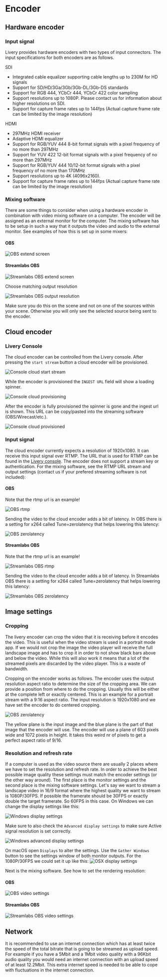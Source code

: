 # Encoder

## Hardware encoder

### Input signal

Livery provides hardware encoders with two types of input connectors.
The input specifications for both encoders are as follows.

SDI

- Integrated cable equalizer supporting cable lengths up to 230M for HD signals
- Support for SD/HD/3Ga/3Gb/3Gb-DL/3Gb-DS standards
- Support for RGB 444, YCbCr 444, YCbCr 422 color sampling
- Support resolutions up to 1080P. Please contact us for information about higher resolutions on SDI.
- Support for capture frame rates up to 144fps (Actual capture frame rate can be limited by the image resolution)

HDMI

- 297MHz HDMI receiver
- Adaptive HDMI equalizer
- Support for RGB/YUV 444 8-bit format signals with a pixel frequency of no more than 297MHz
- Support for YUV 422 12-bit format signals with a pixel frequency of no more than 297MHz
- Support for RGB/YUV 444 10/12-bit format signals with a pixel frequency of no more than 170MHz
- Support resolutions up to 4K (4096x2160).
- Support for capture frame rates up to 144fps (Actual capture frame rate can be limited by the image resolution)

### Mixing software

There are some things to consider when using a hardware encoder in combination with video mixing software on a computer. The encoder will be assigned as an external monitor for the computer. The mixing software has to be setup in such a way that it outputs the video and audio to the external monitor. See examples of how this is set up in some mixers:

<!-- tabs:start -->

#### **OBS**

![OBS extend screen](encoder/obs-extend-screen.png)

#### **Streamlabs OBS**

![Streamlabs OBS extend screen](encoder/streamlabs-obs-extend-screen-2.png)

Choose matching output resolution

![Streamlabs OBS output resolution](encoder/streamlabs-obs-extend-screen.png)

<!-- tabs:end -->

Make sure you do this on the scene and not on one of the sources within your scene. Otherwise you will only see the selected source being sent to the encoder.

## Cloud encoder

### Livery Console

The cloud encoder can be controlled from the Livery console. After pressing the `start stream` button a cloud encoder will be provisioned.

![Console cloud start stream](encoder/console-cloud-start.png)

While the encoder is provisioned the `INGEST URL` field will show a loading spinner.

![Console cloud provisioning](encoder/console-cloud-provisioning.png)

After the encoder is fully provisioned the spinner is gone and the ingest url is shown. This URL can be copy/pasted into the streaming software (OBS/Wirecast/etc.).

![Console cloud provisioned](encoder/console-cloud-provisioned.png)

### Input signal

The cloud encoder currently expects a resolution of 1920x1080. It can receive this input signal over RTMP. The URL that is used for RTMP can be found in the [Livery console](#Livery-Console). The encoder does not support a stream key or authentication. For the mixing software, see the RTMP URL stream and output settings (contact us if your prefered streaming software is not included):

<!-- tabs:start -->

#### **OBS**

Note that the rtmp url is an example!

![OBS rtmp](encoder/obs-rtmp.png)

Sending the video to the cloud encoder adds a bit of latency. In OBS there is a setting for x264 called Tune=zerolatency that helps lowering this latency:

![OBS zerolatency](encoder/obs-zerolatency.png)

#### **Streamlabs OBS**

Note that the rtmp url is an example!

![Streamlabs OBS rtmp](encoder/streamlabs-obs-rtmp.png)

Sending the video to the cloud encoder adds a bit of latency. In Streamlabs OBS there is a setting for x264 called Tune=zerolatency that helps lowering this latency:

![Streamlabs OBS zerolatency](encoder/streamlabs-obs-zerolatency.png)

<!-- tabs:end -->

## Image settings

### Cropping

The livery encoder can crop the video that it is receiving before it encodes the video. This is useful when the video stream is used in a portrait mode app. If we would not crop the image the video player will receive the full landscape image and has to crop it in order to not show black bars above and below the video. While this will also work it means that a lot of the streamed pixels are discarded by the video player. This is a waste of bandwidth.

Cropping on the encoder works as follows. The encoder uses the output resolution aspect ratio to determine the size of the cropping area. We can provide a position from where to do the cropping. Usually this will be either at the complete left or exactly centered. This is an example for a portrait stream with a 9:16 aspect ratio. The input resolution is 1920x1080 and we have set the encoder to do centered cropping.

![OBS zerolatency](encoder/cropping.png)

The yellow plane is the input image and the blue plane is the part of that image that the encoder will use. The encoder will use a plane of 603 pixels wide and 1072 pixels in height. It takes this weird nr of pixels to get a perfect aspect ratio of 9/16.

### Resolution and refresh rate

If a computer is used as the video source there are usually 2 places where we have to set the resolution and refresh rate. In order to achieve the best possible image quality these settings must match the encoder settings (or the other way around). The first place is the monitor settings and the second place is the mixing software settings. Let's say we want to stream a landscape video in 16/9 format where the highest quality we want to stream is 1080P/30FPS. If possible the framerate should be 30FPS or exactly double the target framerate. So 60FPS in this case. On Windows we can change the display settings like this:

![Windows display settings](encoder/windows-display-settings-1.png)

Make sure to also check the `Advanced display settings` to make sure Active signal resolution is set correctly.

![Windows advanced display settings](encoder/windows-display-settings-2.png)

On macOS open `Displays` to alter the settings. Use the `Gather Windows` button to see the settings window of both monitor outputs. For the 1080P/30FPS we could set it up like this:
![OSX display settings](encoder/osx-display-settings.png)

Next is the mixing software. See how to set the rendering resolution:

<!-- tabs:start -->

#### **OBS**

![OBS video settings](encoder/obs-video-settings.png)

#### **Streamlabs OBS**

![Streamlabs OBS video settings](encoder/streamlabs-obs-video-settings.png)

## Network

It is recommended to use an internet connection which has at least twice the speed of the total bitrate that is going to be streamed as upload speed. For example if you have a 5Mbit and a 1Mbit video quality with a 96Kbit audio quality you would need an internet connection with an upload speed of at least 12.2Mbit. This extra internet speed is needed to be able to cope with fluctuations in the internet connection.
